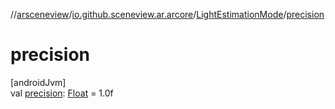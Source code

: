 //[arsceneview](../../../index.md)/[io.github.sceneview.ar.arcore](../index.md)/[LightEstimationMode](index.md)/[precision](precision.md)

# precision

[androidJvm]\
val [precision](precision.md): [Float](https://kotlinlang.org/api/latest/jvm/stdlib/kotlin/-float/index.html) = 1.0f

